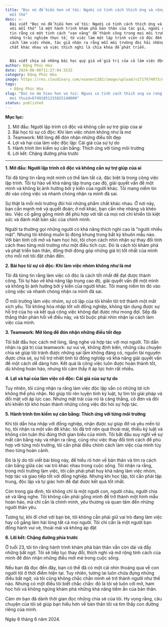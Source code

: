 ```yaml
---
title: "Đọc nó để hiểu hơn về tôi: Người có tính cách thích ứng và rộng mở với
  mỗi thứ"
desc: >-
  Bài viết "Đọc nó để hiểu hơn về tôi: Người có tính cách thích ứng và rộng mở
  với mỗi thứ" là một hành trình khám phá bản thân của tác giả, người đã từng
  tin rằng có một tính cách "vạn năng" để thành công trong mọi môi trường. Qua
  những trải nghiệm thực tế, từ việc làm một lập trình viên cô độc đến việc học
  cách làm việc nhóm, tác giả nhận ra rằng mỗi môi trường đòi hỏi những phẩm
  chất khác nhau và việc thích nghi là chìa khóa để phát triển.


  Bài viết chia sẻ những bài học quý giá về giá trị của cả làm việc độc lập và làm việc nhóm, cũng như tầm quan trọng của việc cân bằng giữa các vai trò khác nhau trong cuộc sống. Tác giả cũng thẳng thắn chia sẻ những khó khăn và thử thách mà mình đã trải qua trong quá trình tìm kiếm sự cân bằng đó.
author: Đặng Phúc Hòa
date: 2024-06-06T11:27:04.553Z
category: Đặng Phúc Hòa
image: https://res.cloudinary.com/xoanen1202/image/upload/v1717674073/oa7ypzjwt0xcxdkn0xuu.jpg
tags:
  - Đặng Phúc Hòa
slug: "Doc no de hieu hon ve toi: Nguoi co tinh cach thich ung va rong mo voi
  moi thuid=67491851215825140000"
status: published
---
```

**Mục lục:**

1. Mở đầu: Người lập trình cô độc và không cần sự trợ giúp của ai
2. Bài học từ sự cô độc: Khi làm việc nhóm không như là mơ
3. Teamwork: Mở lòng để đón nhận những điều tốt đẹp
4. Lợi và hại của làm việc độc lập: Cái giá của sự tự do
5. Hành trình tìm kiếm sự cân bằng: Thích ứng với từng môi trường
6. Lời kết: Chặng đường phía trước

- - -

**1. Mở đầu: Người lập trình cô độc và không cần sự trợ giúp của ai**

Tôi đã từng tin rằng một mình có thể làm tất cả, đặc biệt là trong công việc lập trình. Tôi tự hào về khả năng tập trung cao độ, giải quyết vấn đề một mình và không bị ảnh hưởng bởi ý kiến của người khác. Tôi mang niềm tin đó vào công việc và nhanh chóng nhận ra mình đã sai.

Sự thật là mỗi môi trường đòi hỏi những phẩm chất khác nhau. Ở nơi này, bạn cần mạnh mẽ và quyết đoán; ở nơi khác, bạn cần nhẹ nhàng và khéo léo. Việc cố gắng gồng mình để phù hợp với tất cả mọi nơi chỉ khiến tôi kiệt sức và đánh mất bản sắc của chính mình.

Người ta thường gọi những người có khả năng thích nghi cao là "người nhiều mặt". Nhưng tôi không muốn bị đóng khung trong bất kỳ khuôn mẫu nào. Với bản tính cởi mở và ham học hỏi, tôi chọn cách nhìn nhận sự thay đổi tính cách theo từng môi trường như một điều tích cực. Đó là cách tôi khám phá và phát triển bản thân, đồng thời đóng góp những giá trị tốt nhất của mình cho mỗi nơi tôi đặt chân đến.

**2. Bài học từ sự cô độc: Khi làm việc nhóm không như là mơ**

Tôi đã từng tin rằng làm việc cô độc là cách tốt nhất để đạt được thành công. Tôi tự hào về khả năng tập trung cao độ, giải quyết vấn đề một mình và không bị ảnh hưởng bởi ý kiến của người khác. Tôi mang niềm tin đó vào công việc và nhanh chóng nhận ra mình đã sai.

Ở môi trường làm việc nhóm, sự cô lập của tôi khiến tôi trở thành một mắt xích yếu. Tôi không hòa nhập tốt với đồng nghiệp, không tận dụng được sự hỗ trợ của họ và kết quả công việc không đạt được như mong đợi. Sếp đã thẳng thắn phản hồi về điều này, và tôi buộc phải nhìn nhận lại cách làm việc của mình.

**3. Teamwork: Mở lòng để đón nhận những điều tốt đẹp**

Tôi bắt đầu học cách mở lòng, lắng nghe và hợp tác với mọi người. Tôi dần nhận ra giá trị của teamwork: sự vui vẻ, không định kiến, những câu chuyện chia sẻ giúp tôi tránh được những sai lầm không đáng có, nguồn tài nguyên được chia sẻ, sự hỗ trợ nhiệt tình từ đồng nghiệp và khả năng giải quyết vấn đề một cách dễ dàng hơn. Kết quả là công việc luôn được hoàn thành tốt, dù không hoàn hảo, nhưng tôi cảm thấy ít áp lực hơn rất nhiều.

**4. Lợi và hại của làm việc cô độc: Cái giá của sự tự do**

Tuy nhiên, tôi cũng nhận ra rằng làm việc độc lập vẫn có những lợi ích không thể phủ nhận. Nó giúp tôi rèn luyện tính kỷ luật, tự tìm tòi giải pháp và đối mặt với áp lực cao. Nhưng mặt trái của nó là căng thẳng, cô đơn và đôi khi khiến tôi khó hoàn thành những công việc đòi hỏi sự hợp tác.

**5. Hành trình tìm kiếm sự cân bằng: Thích ứng với từng môi trường**

Khi tôi dần hòa nhập với đồng nghiệp, nhận được sự giúp đỡ và yêu mến từ họ, tôi nhận ra một vấn đề khác: tôi đã trở nên quá thoải mái, thiếu kỷ luật và không còn tuân thủ đúng thời gian biểu của mình. Tôi bắt đầu suy nghĩ về sự mất cân bằng này và nhận ra rằng, cũng như việc thay đổi tính cách để phù hợp với từng môi trường, tôi cần phải điều chỉnh cách làm việc của mình tùy theo từng hoàn cảnh.

Đó là lý do tôi viết bài blog này, để hiểu rõ hơn về bản thân và tìm ra cách cân bằng giữa các vai trò khác nhau trong cuộc sống. Tôi nhận ra rằng, trong môi trường làm việc, tôi cần phải phát huy khả năng làm việc nhóm, hợp tác và giao tiếp tốt với đồng nghiệp. Nhưng khi học tập, tôi cần phải tập trung, độc lập và tự giác hơn để đạt được kết quả tốt nhất.

Còn trong gia đình, tôi không chỉ là một người con, người cháu, người chia sẻ và lắng nghe. Tôi không cần phải gồng mình để trở thành một hình mẫu hoàn hảo, mà chỉ cần là chính mình, yêu thương và quan tâm đến những người thân yêu.

Tương tự, khi đi chơi với bạn bè, tôi không cần phải giữ vai trò đang làm việc hay cố gắng làm hài lòng tất cả mọi người. Tôi chỉ cần là một người bạn đồng hành vui vẻ, thoải mái và không áp đặt

**6. Lời kết: Chặng đường phía trước**

Ở tuổi 23, tôi tin rằng hành trình khám phá bản thân vẫn còn dài và đầy những bất ngờ. Tôi sẽ tiếp tục thay đổi, thích nghi và mở rộng tính cách của mình để đón nhận những điều mới mẻ trong cuộc sống.

Nếu bạn đã đọc đến đây, bạn có thể đã có một cái nhìn thoáng qua về con người tôi ở thời điểm hiện tại. Tuy nhiên, tương lai luôn chứa đựng những điều bất ngờ, và tôi cũng không chắc chắn mình sẽ trở thành người như thế nào. Nhưng có một điều tôi biết chắc chắn: đó là tôi sẽ luôn cởi mở, ham học hỏi và không ngừng khám phá những khả năng tiềm ẩn của bản thân.

Cảm ơn bạn đã dành thời gian đọc những chia sẻ của tôi. Hy vọng rằng, câu chuyện của tôi sẽ giúp bạn hiểu hơn về bản thân tôi và tìm thấy con đường riêng của mình.

Ngày 6 tháng 6 năm 2024.